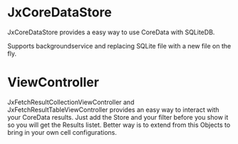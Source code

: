 JxCoreDataStore
===============

JxCoreDataStore provides a easy way to use CoreData with SQLiteDB. 

Supports backgroundservice and replacing SQLite file with a new file on the fly.


# ViewController

JxFetchResultCollectionViewController and JxFetchResultTableViewController provides an easy way to interact with your CoreData results. Just add the Store and your filter before you show it so you will get the Results listet. 
Better way is to extend from this Objects to bring in your own cell configurations.
